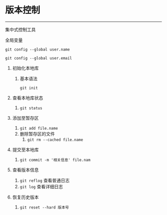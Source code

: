 # 版本控制

---

集中式控制工具

全局变量

`git config --global user.name`

`git config --global user.email  `

1. 初始化本地库

   1. 基本语法

      `git init `

2. 查看本地库状态

   1. `git status`

3. 添加至暂存区

   1. `git add file.name`
   2. 删除暂存区的文件
      1. `git rm --cached file.name`

4. 提交至本地库

   1. `git commit -m '相关信息' file.nam`

5. 查看版本信息

   1. `git reflog` 查看普通日志
   2. `git log` 查看详细日志

6. 恢复历史版本

   1. `git reset --hard 版本号`

